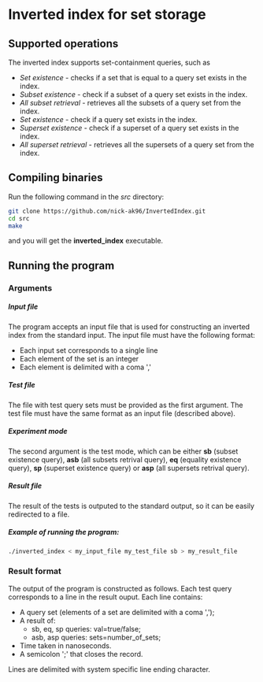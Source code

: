# Inverted index for set storage

## Supported operations

The inverted index supports set-containment queries, such as

- *Set existence* - checks if a set that is equal to a query set exists in the index.
- *Subset existence* - check if a subset of a query set exists in the index.
- *All subset retrieval* - retrieves all the subsets of a query set from the index.
- *Set existence* - check if a query set exists in the index.
- *Superset existence* - check if a superset of a query set exists in the index.
- *All superset retrieval* - retrieves all the supersets of a query set from the index.

## Compiling binaries

Run the following command in the *src* directory:

```bash
git clone https://github.com/nick-ak96/InvertedIndex.git
cd src
make
```

and you will get the **inverted_index** executable.

## Running the program

### Arguments

##### Input file

The program accepts an input file that is used for constructing an inverted index from the standard input. The input file must have the following format:

- Each input set corresponds to a single line
- Each element of the set is an integer
- Each element is delimited with a coma ','

##### Test file

The file with test query sets must be provided as the first argument. The test file must have the same format as an input file (described above).

##### Experiment mode

The second argument is the test mode, which can be either **sb** (subset existence query), **asb** (all subsets retrival query), **eq** (equality existence query), **sp** (superset existence query) or **asp** (all supersets retrival query).

##### Result file

The result of the tests is outputed to the standard output, so it can be easily redirected to a file.

##### Example of running the program:

```bash
./inverted_index < my_input_file my_test_file sb > my_result_file
```

### Result format

The output of the program is constructed as follows. Each test query corresponds to a line in the result ouput. Each line contains:

- A query set (elements of a set are delimited with a coma ',');
- A result of: 
	- sb, eq, sp queries: val=true/false;
	- asb, asp queries: sets=number\_of\_sets;
- Time taken in nanoseconds.
- A semicolon ';' that closes the record.

Lines are delimited with system specific line ending character.